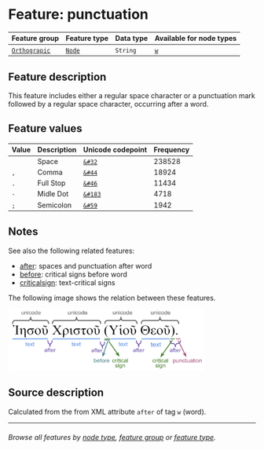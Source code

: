 # Feature: punctuation

Feature group | Feature type | Data type | Available for node types
---  | --- | --- | --- 
[`Orthograpic`](featuresbygroup.md#orthograpic-features) | [`Node`](featuresbyfeaturetype.md#node-features) | `String` | [`w`](featuresbynodetype.md#word-nodes)

## Feature description 

This feature includes either a regular space character or a punctuation mark followed by a regular space character, occurring after a word.

## Feature values 

Value | Description | Unicode codepoint | Frequency
---  |  --- | --- | ---
` ` | Space | [`&#32`](https://www.codetable.net/decimal/32)  |  238528
`, ` | Comma |  [`&#44`](https://www.codetable.net/decimal/44)   | 18924
`. ` | Full Stop | [`&#46`](https://www.codetable.net/decimal/46) | 11434
`· ` | Midle Dot | [`&#183`](https://www.codetable.net/decimal/183) | 4718
`; ` | Semicolon | [`&#59`](https://www.codetable.net/decimal/59) | 1942

## Notes

See also the following related features:
   * [after](after.md#start): spaces and punctuation after word
   * [before](before.md#start): critical signs before word
   * [criticalsign](criticalsign.md#start): text-critical signs

The following image shows the relation between these features.

<img src="images/details_surface_features.png" width="400" >

## Source description

Calculated from the from XML attribute `after` of tag `w` (word).

---
###### *Browse all features by [node type](featuresbynodetype.md#readme), [feature group](featuresbygroup.md#readme) or [feature type](featuresbyfeaturetype.md#readme).*


